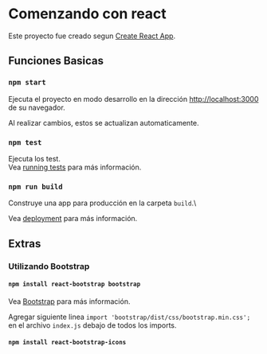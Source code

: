 # Comenzando con react

Este proyecto fue creado segun [Create React App](https://github.com/facebook/create-react-app).

## Funciones Basicas

### `npm start`

Ejecuta el proyecto en modo desarrollo en la dirección 
[http://localhost:3000](http://localhost:3000) de su navegador.

Al realizar cambios, estos se actualizan automaticamente.

### `npm test`

Ejecuta los test.\
Vea [running tests](https://facebook.github.io/create-react-app/docs/running-tests) para más información.

### `npm run build`

Construye una app para producción en la carpeta `build`.\

Vea [deployment](https://facebook.github.io/create-react-app/docs/deployment) para más información.

## Extras

### Utilizando Bootstrap
#### `npm install react-bootstrap bootstrap` 
Vea [Bootstrap](https://react-bootstrap.netlify.app/docs/getting-started/introduction/) para más información.

Agregar siguiente linea `import 'bootstrap/dist/css/bootstrap.min.css';` en el archivo `index.js` debajo de todos los imports.

#### `npm install react-bootstrap-icons` 